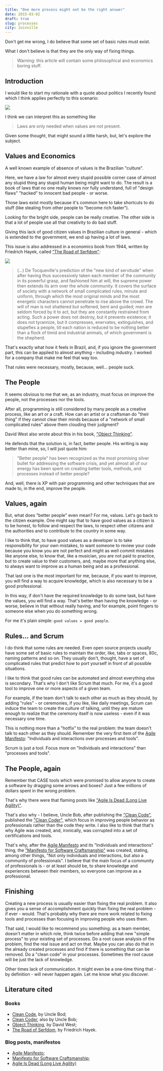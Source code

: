 ```yaml
---
title: "One more process might not be the right answer"
date: 2015-03-02
draft: true
slug: processes
city: Joinville
---
```


Don't get me wrong, I do believe that some set of basic rules must exist. 

What I don't believe is that they are the only way of fixing things.

> Warning: this article will contain some philosophical and economics boring stuff.

## Introduction

I would like to start my rationale with a quote about politics I recently found which I think applies perfectly to this scenario:

![](/public/images/processes/36d7d60b-f001-4a72-86b2-dc0a9e54ac1a.jpg)

I think we can interpret this as something like

> Laws are only needed when values are not present.

Given some thought, that might sound a little harsh, but, let's explore the subject.

## Values and Economics

A well known example of absence of values is the Brazilian "culture".

Here, we have a law for almost every stupid possible corner case of almost any stupid thing any stupid human being might want to do. The result is a book of laws that no one really knows nor fully understand, full of "design flaws" "hacked" to innocent bad people - or worse.

Those laws exist mostly because it's common here to take shortcuts to do stuff (like stealing from other people to "become rich faster"). 

Looking for the bright side, people can be really creative. The other side is that a lot of people use all that creativity to do bad stuff.

Giving this lack of good citizen values in Brazilian culture in general - which is extended to the government, we end up having a lot of laws.

This issue is also addressed in a economics book from 1944, written by Friedrich Hayek, called ["The Road of Serfdom"](http://www.amazon.com/gp/product/0226320553/ref=as_li_tl?ie=UTF8&camp=1789&creative=390957&creativeASIN=0226320553&linkCode=as2&tag=carlbeck-20&linkId=GWMI44FYUFMMSGRJ):

![](/public/images/processes/eba82ae3-d746-4156-b94d-582392ae3705.png)

> (…) De Tocqueville's prediction of the "new kind of servitude" when after having thus successively taken each member of the community in its powerful grasp, and fashioned him at will, the supreme power then extends its arm over the whole community. It covers the surface of society with a network of small complicated rules, minute and uniform, through which the most original minds and the most energetic characters cannot penetrate to rise above the crowd. The will of man is not shattered but softened, bent and guided; men are seldom forced by it to act, but they are constantly restrained from acting. Such a power does not destroy, but it prevents existence; it does not tyrannize, but it compresses, enervates, extinguishes, and stupefies a people, till each nation is reduced to be nothing better than a flock of timid and industrial animals, of which government is the shepherd.

That's exactly what how it feels in Brazil, and, if you ignore the government part, this can be applied to almost anything - including industry. I worked for a company that make me feel that way too. 

That rules were necessary, mostly, because, well… people suck.

## The People

It seems obvious to me that we, as an industry, must focus on improve the people, not the processes nor the tools.

After all, programming is still considered by many people as a creative process, like an art or a craft. How can an artist or a craftsman do "their thing" if they cannot clear their minds because of a "network of small complicated rules" above them clouding their judgment?

David West also wrote about this in his book, ["Object Thinking"](http://www.amazon.com/gp/product/0735619654/ref=as_li_tl?ie=UTF8&camp=1789&creative=390957&creativeASIN=0735619654&linkCode=as2&tag=carlbeck-20&linkId=YOAGPVXGOZL2DKWY). 

He defends that the solution is, in fact, better people. His writing is way better than mine, so, I will just quote him:

> "Better people" has been recognized as the most promising silver bullet for addressing the software crisis, and yet almost all of our energy has been spent on creating better tools, methods, and processes instead of better people?

And, well, there is XP with pair programming and other techniques that are made to, in the end, improve the people.

## Values, again

But, what does "better people" even mean? For me, values. Let's go back to the citizen example. One might say that to have good values as a citizen is to be honest, to follow and respect the laws, to respect other citizens and the authorities and to contribute to the country in some way.

I like to think that, to have good values as a developer is to take responsibility for your own mistakes, to want someone to review your code because you know you are not perfect and might as well commit mistakes like anyone else, to know that, like a musician, you are not paid to practice, but to create value to their customers, and, maybe more that anything else, to always want to improve as a human being and as a professional.

That last one is the most important for me, because, if you want to improve, you will find a way to acquire knowledge, which is also necessary to be a good professional. 

In this way, if don't have the required knowledge to do some task, but have the values, you will find a way. That's better than having the knowledge - or worse, believe in that without really having, and for example, point fingers to someone else when you do something wrong. 

For me it's plain simple: `good values = good people`.

## Rules… and Scrum

I do think that some rules are needed. Even open source projects usually have some set of basic rules to maintain the order, like, tabs or spaces, 80c, naming patterns and so on. They usually don't, thought, have a set of complicated rules that predict how to port yourself in front of all possible situations.

I like to think that good rules can be automated and almost everything else is secondary. That's why I don't like Scrum that much. For me, it's a good tool to improve one or more aspects of a given team. 

For example, if the team don't talk to each other as much as they should, by adding "rules" - or ceremonies, if you like, like daily meetings, Scrum can induce the team to create the culture of talking, until they are mature enough to realize that the ceremony itself is now useless - even if it was necessary one time.

This is nothing more than a "hotfix" to the real problem:  the team doesn't talk to each other as they should. Remember the very first item of the [Agile Manifesto](http://www.agilemanifesto.org/): "Individuals and interactions over processes and tools". 

Scrum is just  a tool. Focus more on "Individuals and interactions" than "processes and tools".

## The People, again

Remember that CASE tools which were promised to allow anyone to create a software by dragging some arrows and boxes? Just a few millions of dollars spent in the wrong problem.

That's why there were that flaming posts like ["Agile Is Dead (Long Live Agility)"](https://pragdave.me/blog/2014/03/04/time-to-kill-agile.html). 

That's also why - I believe, Uncle Bob, after publishing the ["Clean Code"](http://www.amazon.com/gp/product/0132350882/ref=as_li_tl?ie=UTF8&camp=1789&creative=390957&creativeASIN=0132350882&linkCode=as2&tag=carlbeck-20&linkId=M5YAXQCRGWV37R22), published the
["Clean Coder"](http://www.amazon.com/gp/product/0132350882/ref=as_li_tl?ie=UTF8&camp=1789&creative=390957&creativeASIN=0132350882&linkCode=as2&tag=carlbeck-20&linkId=VC6WP7H543ZXMOK7), which focus in improving people behavior as professionals rather than the code they write. I also like to think that that's why Agile was created, and, ironically, was corrupted into a set of certifications and tools.

That's why, after the [Agile Manifesto](http://www.agilemanifesto.org/) and its "Individuals and interactions" thing, the ["Manifesto for Software Craftsmanship"](http://manifesto.softwarecraftsmanship.org/) was created, stating, among other things, "Not only individuals and interactions, but also a community of professionals". I believe that the main focus of a community of professionals is - or at least should be, to share knowledge and experiences between their members, so everyone can improve as a professional.

## Finishing

Creating a new process is usually easier than fixing the real problem. It also gives you a sense of accomplishment quickly than fixing the real problem - if ever - would. That's probably why there are more work related to fixing tools and processes than focusing in improving people who uses them.

That said, I would like to recommend you something: as a team member, doesn't matter in which role, think twice before adding that new "simple process" to your existing set of processes. Do a root cause analysis of the problem, find the real issue and act on that. Maybe you can also do that in the already created processes and find if there is something that can be removed. Do a "clean code" in your processes. Sometimes the root cause will be just the lack of knowledge. 

Other times lack of communication. It might even be a one-time thing that - by definition - will never happen again. Let me know what you discover.

## Literature cited

### Books

- [Clean Code](http://www.amazon.com/gp/product/0132350882/ref=as_li_tl?ie=UTF8&camp=1789&creative=390957&creativeASIN=0132350882&linkCode=as2&tag=carlbeck-20&linkId=M5YAXQCRGWV37R22), by Uncle Bod;
- [Clean Coder](http://www.amazon.com/gp/product/0132350882/ref=as_li_tl?ie=UTF8&camp=1789&creative=390957&creativeASIN=0132350882&linkCode=as2&tag=carlbeck-20&linkId=VC6WP7H543ZXMOK7), also by Uncle Bob;
- [Object Thinking](http://www.amazon.com/gp/product/0735619654/ref=as_li_tl?ie=UTF8&camp=1789&creative=390957&creativeASIN=0735619654&linkCode=as2&tag=carlbeck-20&linkId=YOAGPVXGOZL2DKWY), by David West;
- [The Road of Serfdom](http://www.amazon.com/gp/product/0226320553/ref=as_li_tl?ie=UTF8&camp=1789&creative=390957&creativeASIN=0226320553&linkCode=as2&tag=carlbeck-20&linkId=GWMI44FYUFMMSGRJ), by Friedrich Hayek.

### Blog posts, manifestos

- [Agile Manifesto](http://www.agilemanifesto.org/);
- [Manifesto for Software Craftsmanship](http://manifesto.softwarecraftsmanship.org/);
- [Agile Is Dead (Long Live Agility)](https://pragdave.me/blog/2014/03/04/time-to-kill-agile.html)
